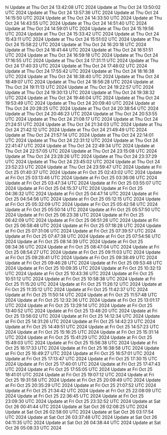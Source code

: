 hi
Update at Thu Oct 24 13:42:08 UTC 2024
Update at Thu Oct 24 13:50:02 UTC 2024
Update at Thu Oct 24 13:57:36 UTC 2024
Update at Thu Oct 24 14:15:50 UTC 2024
Update at Thu Oct 24 14:33:50 UTC 2024
Update at Thu Oct 24 14:43:55 UTC 2024
Update at Thu Oct 24 14:51:40 UTC 2024
Update at Thu Oct 24 14:59:01 UTC 2024
Update at Thu Oct 24 15:19:56 UTC 2024
Update at Thu Oct 24 15:33:42 UTC 2024
Update at Thu Oct 24 15:43:11 UTC 2024
Update at Thu Oct 24 15:51:02 UTC 2024
Update at Thu Oct 24 15:58:22 UTC 2024
Update at Thu Oct 24 16:20:18 UTC 2024
Update at Thu Oct 24 16:41:44 UTC 2024
Update at Thu Oct 24 16:51:51 UTC 2024
Update at Thu Oct 24 16:59:18 UTC 2024
Update at Thu Oct 24 17:16:55 UTC 2024
Update at Thu Oct 24 17:31:11 UTC 2024
Update at Thu Oct 24 17:40:33 UTC 2024
Update at Thu Oct 24 17:48:02 UTC 2024
Update at Thu Oct 24 17:55:42 UTC 2024
Update at Thu Oct 24 18:16:38 UTC 2024
Update at Thu Oct 24 18:38:40 UTC 2024
Update at Thu Oct 24 18:49:07 UTC 2024
Update at Thu Oct 24 18:56:28 UTC 2024
Update at Thu Oct 24 19:11:13 UTC 2024
Update at Thu Oct 24 19:22:57 UTC 2024
Update at Thu Oct 24 19:30:13 UTC 2024
Update at Thu Oct 24 19:38:32 UTC 2024
Update at Thu Oct 24 19:46:04 UTC 2024
Update at Thu Oct 24 19:53:49 UTC 2024
Update at Thu Oct 24 20:09:40 UTC 2024
Update at Thu Oct 24 20:28:25 UTC 2024
Update at Thu Oct 24 20:38:54 UTC 2024
Update at Thu Oct 24 20:46:23 UTC 2024
Update at Thu Oct 24 20:53:55 UTC 2024
Update at Thu Oct 24 21:08:17 UTC 2024
Update at Thu Oct 24 21:24:51 UTC 2024
Update at Thu Oct 24 21:34:03 UTC 2024
Update at Thu Oct 24 21:42:12 UTC 2024
Update at Thu Oct 24 21:49:49 UTC 2024
Update at Thu Oct 24 21:57:14 UTC 2024
Update at Thu Oct 24 22:14:01 UTC 2024
Update at Thu Oct 24 22:31:12 UTC 2024
Update at Thu Oct 24 22:41:47 UTC 2024
Update at Thu Oct 24 22:49:34 UTC 2024
Update at Thu Oct 24 22:57:05 UTC 2024
Update at Thu Oct 24 23:15:08 UTC 2024
Update at Thu Oct 24 23:28:26 UTC 2024
Update at Thu Oct 24 23:37:29 UTC 2024
Update at Thu Oct 24 23:45:02 UTC 2024
Update at Thu Oct 24 23:52:23 UTC 2024
Update at Thu Oct 24 23:59:47 UTC 2024
Update at Fri Oct 25 01:40:37 UTC 2024
Update at Fri Oct 25 02:43:02 UTC 2024
Update at Fri Oct 25 03:13:46 UTC 2024
Update at Fri Oct 25 03:36:06 UTC 2024
Update at Fri Oct 25 03:47:34 UTC 2024
Update at Fri Oct 25 03:55:07 UTC 2024
Update at Fri Oct 25 04:15:37 UTC 2024
Update at Fri Oct 25 04:36:32 UTC 2024
Update at Fri Oct 25 04:47:14 UTC 2024
Update at Fri Oct 25 04:54:56 UTC 2024
Update at Fri Oct 25 05:12:15 UTC 2024
Update at Fri Oct 25 05:32:09 UTC 2024
Update at Fri Oct 25 05:42:58 UTC 2024
Update at Fri Oct 25 05:50:14 UTC 2024
Update at Fri Oct 25 05:57:50 UTC 2024
Update at Fri Oct 25 06:23:38 UTC 2024
Update at Fri Oct 25 06:42:09 UTC 2024
Update at Fri Oct 25 06:51:26 UTC 2024
Update at Fri Oct 25 06:58:48 UTC 2024
Update at Fri Oct 25 07:18:28 UTC 2024
Update at Fri Oct 25 07:31:06 UTC 2024
Update at Fri Oct 25 07:39:57 UTC 2024
Update at Fri Oct 25 07:47:38 UTC 2024
Update at Fri Oct 25 07:54:56 UTC 2024
Update at Fri Oct 25 08:14:39 UTC 2024
Update at Fri Oct 25 08:34:36 UTC 2024
Update at Fri Oct 25 08:47:04 UTC 2024
Update at Fri Oct 25 08:54:27 UTC 2024
Update at Fri Oct 25 09:11:03 UTC 2024
Update at Fri Oct 25 09:28:41 UTC 2024
Update at Fri Oct 25 09:38:49 UTC 2024
Update at Fri Oct 25 09:46:28 UTC 2024
Update at Fri Oct 25 09:53:48 UTC 2024
Update at Fri Oct 25 10:09:35 UTC 2024
Update at Fri Oct 25 10:32:13 UTC 2024
Update at Fri Oct 25 10:43:36 UTC 2024
Update at Fri Oct 25 10:51:12 UTC 2024
Update at Fri Oct 25 10:58:38 UTC 2024
Update at Fri Oct 25 11:15:20 UTC 2024
Update at Fri Oct 25 11:26:12 UTC 2024
Update at Fri Oct 25 11:35:12 UTC 2024
Update at Fri Oct 25 11:42:37 UTC 2024
Update at Fri Oct 25 11:50:14 UTC 2024
Update at Fri Oct 25 11:57:48 UTC 2024
Update at Fri Oct 25 12:32:36 UTC 2024
Update at Fri Oct 25 13:01:17 UTC 2024
Update at Fri Oct 25 13:29:14 UTC 2024
Update at Fri Oct 25 13:40:52 UTC 2024
Update at Fri Oct 25 13:48:20 UTC 2024
Update at Fri Oct 25 13:56:02 UTC 2024
Update at Fri Oct 25 14:12:34 UTC 2024
Update at Fri Oct 25 14:31:26 UTC 2024
Update at Fri Oct 25 14:42:23 UTC 2024
Update at Fri Oct 25 14:49:51 UTC 2024
Update at Fri Oct 25 14:57:23 UTC 2024
Update at Fri Oct 25 15:16:25 UTC 2024
Update at Fri Oct 25 15:31:14 UTC 2024
Update at Fri Oct 25 15:41:29 UTC 2024
Update at Fri Oct 25 15:49:03 UTC 2024
Update at Fri Oct 25 15:56:38 UTC 2024
Update at Fri Oct 25 16:17:33 UTC 2024
Update at Fri Oct 25 16:38:58 UTC 2024
Update at Fri Oct 25 16:49:27 UTC 2024
Update at Fri Oct 25 16:57:01 UTC 2024
Update at Fri Oct 25 17:13:47 UTC 2024
Update at Fri Oct 25 17:30:15 UTC 2024
Update at Fri Oct 25 17:40:01 UTC 2024
Update at Fri Oct 25 17:47:43 UTC 2024
Update at Fri Oct 25 17:55:05 UTC 2024
Update at Fri Oct 25 18:41:01 UTC 2024
Update at Fri Oct 25 19:07:12 UTC 2024
Update at Fri Oct 25 19:31:58 UTC 2024
Update at Fri Oct 25 20:09:49 UTC 2024
Update at Fri Oct 25 20:35:29 UTC 2024
Update at Fri Oct 25 21:07:52 UTC 2024
Update at Fri Oct 25 21:34:42 UTC 2024
Update at Fri Oct 25 22:08:09 UTC 2024
Update at Fri Oct 25 22:36:45 UTC 2024
Update at Fri Oct 25 23:09:30 UTC 2024
Update at Fri Oct 25 23:32:52 UTC 2024
Update at Sat Oct 26 00:41:44 UTC 2024
Update at Sat Oct 26 02:08:25 UTC 2024
Update at Sat Oct 26 02:58:00 UTC 2024
Update at Sat Oct 26 03:17:54 UTC 2024
Update at Sat Oct 26 03:37:48 UTC 2024
Update at Sat Oct 26 04:11:35 UTC 2024
Update at Sat Oct 26 04:38:44 UTC 2024
Update at Sat Oct 26 05:08:33 UTC 2024
